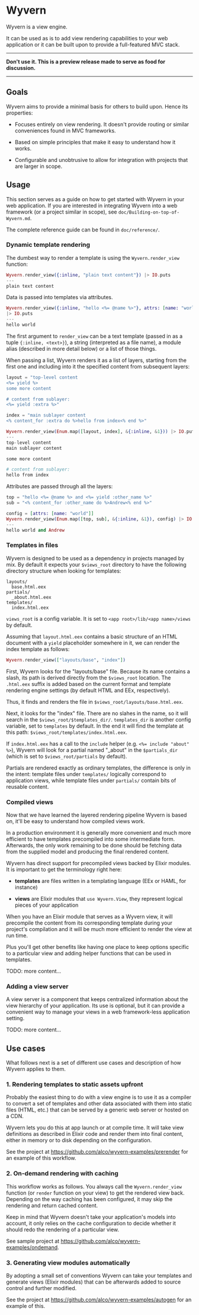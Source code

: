 Wyvern
======

Wyvern is a view engine.

It can be used as is to add view rendering capabilities to your web application
or it can be built upon to provide a full-featured MVC stack.


---

**Don't use it. This is a preview release made to serve as food for discussion.**

---


## Goals

Wyvern aims to provide a minimal basis for others to build upon. Hence its
properties:

* Focuses entirely on view rendering. It doesn't provide routing or similar
  conveniences found in MVC frameworks.

* Based on simple principles that make it easy to understand how it works.

* Configurable and unobtrusive to allow for integration with projects that are
  larger in scope.


## Usage

This section serves as a guide on how to get started with Wyvern in your web
application. If you are interested in integrating Wyvern into a web framework
(or a project similar in scope), see `doc/Building-on-top-of-Wyvern.md`.

The complete reference guide can be found in `doc/reference/`.


### Dynamic template rendering

The dumbest way to render a template is using the `Wyvern.render_view`
function:

```elixir
Wyvern.render_view({:inline, "plain text content"}) |> IO.puts
---
plain text content
```

Data is passed into templates via attributes.

```elixir
Wyvern.render_view({:inline, "hello <%= @name %>"}, attrs: [name: "world"])
|> IO.puts
---
hello world
```

The first argument to `render_view` can be a text template (passed in as a
tuple `{:inline, <text>}`), a string (interpreted as a file name), a module
alias (described in more detail below) or a list of those things.

When passing a list, Wyvern renders it as a list of layers, starting from the
first one and including into it the specified content from subsequent layers:

```elixir
layout = "top-level content
<%= yield %>
some more content

# content from sublayer:
<%= yield :extra %>"

index = "main sublayer content
<% content_for :extra do %>hello from index<% end %>"

Wyvern.render_view(Enum.map([layout, index], &{:inline, &1})) |> IO.puts
---
top-level content
main sublayer content

some more content

# content from sublayer:
hello from index
```

Attributes are passed through all the layers:

```elixir
top = "hello <%= @name %> and <%= yield :other_name %>"
sub = "<% content_for :other_name do %>Andrew<% end %>"

config = [attrs: [name: "world"]]
Wyvern.render_view(Enum.map([top, sub], &{:inline, &1}), config) |> IO.puts
---
hello world and Andrew
```


### Templates in files

Wyvern is designed to be used as a dependency in projects managed by mix. By
default it expects your `$views_root` directory to have the following directory
structure when looking for templates:

```
layouts/
  base.html.eex
partials/
  _about.html.eex
templates/
  index.html.eex
```

`views_root` is a config variable. It is set to `<app root>/lib/<app
name>/views` by default.

Assuming that `layout.html.eex` contains a basic structure of an HTML document
with a `yield` placeholder somewhere in it, we can render the index template as
follows:

```elixir
Wyvern.render_view(["layouts/base", "index"])
```

First, Wyvern looks for the "layouts/base" file. Because its name contains a
slash, its path is derived directly from the `$views_root` location. The
`.html.eex` suffix is added based on the current format and template rendering
engine settings (by default HTML and EEx, respectively).

Thus, it finds and renders the file in `$views_root/layouts/base.html.eex`.

Next, it looks for the "index" file. There are no slahes in the name, so it will
search in the `$views_root/$templates_dir/`. `templates_dir` is another config
variable, set to `templates` by default. In the end it will find the template
at this path: `$views_root/templates/index.html.eex`.

If `index.html.eex` has a call to the `include` helper (e.g. `<%= include
"about" %>`), Wyvern will look for a partial named "_about" in the
`$partials_dir` (which is set to `$views_root/partials` by default).

Partials are rendered exactly as ordinary templates, the difference is only in
the intent: template files under `templates/` logically correspond to
application views, while template files under `partials/` contain bits of
reusable content.


### Compiled views

Now that we have learned the layered rendering pipeline Wyvern is based on,
it'll be easy to understand how compiled views work.

In a production environment it is generally more convenient and much more
efficient to have templates precompiled into some intermediate form.
Afterwards, the only work remaining to be done should be fetching data from the
supplied model and producing the final rendered content.

Wyvern has direct support for precompiled views backed by Elixir modules. It is
important to get the terminology right here:

* **templates** are files written in a templating language (EEx or HAML, for
  instance)

* **views** are Elixir modules that `use Wyvern.View`, they represent logical
  pieces of your application

When you have an Elixir module that serves as a Wyvern view, it will precompile
the content from its corresponding template during your project's compilation and
it will be much more efficient to render the view at run time.

Plus you'll get other benefits like having one place to keep options specific
to a particular view and adding helper functions that can be used in templates.

TODO: more content...


### Adding a view server

A view server is a component that keeps centralized information about the view
hierarchy of your application. Its use is optional, but it can provide a
convenient way to manage your views in a web framework-less application
setting.

TODO: more content...


## Use cases

What follows next is a set of different use cases and description of how Wyvern
applies to them.


### 1. Rendering templates to static assets upfront

Probably the easiest thing to do with a view engine is to use it as a compiler
to convert a set of templates and other data associated with them into static
files (HTML, etc.) that can be served by a generic web server or hosted on a
CDN.

Wyvern lets you do this at app launch or at compile time. It will take view
definitions as described in Elixir code and render them into final content,
either in memory or to disk depending on the configuration.

See the project at https://github.com/alco/wyvern-examples/prerender for an
example of this workflow.


### 2. On-demand rendering with caching

This workflow works as follows. You always call the `Wyvern.render_view`
function (or `render` function on your view) to get the rendered view back.
Depending on the way caching has been configured, it may skip the rendering and
return cached content.

Keep in mind that Wyvern doesn't take your application's models into account,
it only relies on the cache configuration to decide whether it should redo
the rendering of a particular view.

See sample project at https://github.com/alco/wyvern-examples/ondemand.


### 3. Generating view modules automatically

By adopting a small set of conventions Wyvern can take your templates and
generate views (Elixir modules) that can be afterwards added to source control
and further modified.

See the project at https://github.com/alco/wyvern-examples/autogen for an
example of this.
